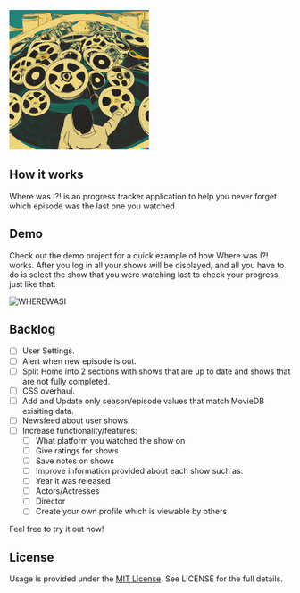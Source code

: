 
![WHERE-WAS-I](https://raw.githubusercontent.com/cc29-greenfield/where-was-i/main/front-end/src/images/rsz_background.png)

## How it works

Where was I?! is an progress tracker application to help you never forget which episode was the last one you watched

## Demo

Check out the demo project for a quick example of how Where was I?! works. After you log in all your shows will be displayed, and all you have to do is select the show that you were watching last to check your progress, just like that:

![WHEREWASI](https://raw.githubusercontent.com/cc29-greenfield/where-was-i/main/front-end/src/images/Peek%202023-02-20%2001-03.gif)

## Backlog
- [ ] User Settings.
- [ ] Alert when new episode is out.
- [ ] Split Home into 2 sections with shows that are up to date and shows that are not fully completed.
- [ ] CSS overhaul.
- [ ] Add and Update only season/episode values that match MovieDB exisiting data.
- [ ] Newsfeed about user shows.
- [ ] Increase functionality/features:
  - [ ] What platform you watched the show on
  - [ ] Give ratings for shows
  - [ ] Save notes on shows
  - [ ] Improve information provided about each show such as:
  - [ ] Year it was released
  - [ ] Actors/Actresses
  - [ ] Director
  - [ ] Create your own profile which is viewable by others

Feel free to try it out now!

## License
Usage is provided under the [MIT License](http://http//opensource.org/licenses/mit-license.php). See LICENSE for the full details.


